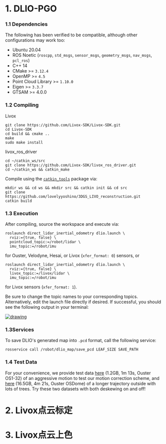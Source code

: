 # 1. DLIO-PGO

### 1.1 Dependencies



The following has been verified to be compatible, although other configurations may work too:

- Ubuntu 20.04
- ROS Noetic (`roscpp`, `std_msgs`, `sensor_msgs`, `geometry_msgs`, `nav_msgs`, `pcl_ros`)
- C++ 14
- CMake >= `3.12.4`
- OpenMP >= `4.5`
- Point Cloud Library >= `1.10.0`
- Eigen >= `3.3.7`
- GTSAM >= 4.0.0

### 1.2 Compiling



Livox

```
git clone https://github.com/Livox-SDK/Livox-SDK.git
cd Livox-SDK
cd build && cmake ..
make
sudo make install
```

livox_ros_driver

```
cd ~/catkin_ws/src
git clone https://github.com/Livox-SDK/livox_ros_driver.git
cd ~/catkin_ws && catkin_make
```

Compile using the [`catkin_tools`](https://catkin-tools.readthedocs.io/en/latest/) package via:

```
mkdir ws && cd ws && mkdir src && catkin init && cd src
git clone https://github.com/lovelyyoshino/3DGS_LIVO_reconstruction.git
catkin build
```



### 1.3 Execution



After compiling, source the workspace and execute via:

```
roslaunch direct_lidar_inertial_odometry dlio.launch \
  rviz:={true, false} \
  pointcloud_topic:=/robot/lidar \
  imu_topic:=/robot/imu
```



for Ouster, Velodyne, Hesai, or Livox (`xfer_format: 0`) sensors, or

```
roslaunch direct_lidar_inertial_odometry dlio.launch \
  rviz:={true, false} \
  livox_topic:=/livox/lidar \
  imu_topic:=/robot/imu
```



for Livox sensors (`xfer_format: 1`).

Be sure to change the topic names to your corresponding topics. Alternatively, edit the launch file directly if desired. If successful, you should see the following output in your terminal:

[![drawing](C:\Users\pony\Desktop\Slam_Extra\catkin_make\src\terminal.png)](https://github.com/vectr-ucla/direct_lidar_inertial_odometry/blob/master/doc/img/terminal.png)

### 1.3Services



To save DLIO's generated map into `.pcd` format, call the following service:

```
rosservice call /robot/dlio_map/save_pcd LEAF_SIZE SAVE_PATH
```



### 1.4 Test Data

For your convenience, we provide test data [here](https://drive.proton.me/urls/Z83QCWKZWW#bMIqDh02AJZZ) (1.2GB, 1m 13s, Ouster OS1-32) of an aggressive motion to test our motion correction scheme, and [here](https://drive.proton.me/urls/7NQSK9DXJ0#gZ9yjGNrDBgG) (16.5GB, 4m 21s, Ouster OSDome) of a longer trajectory outside with lots of trees. Try these two datasets with both deskewing on and off!



# 2. Livox点云标定



# 3. Livox点云上色

